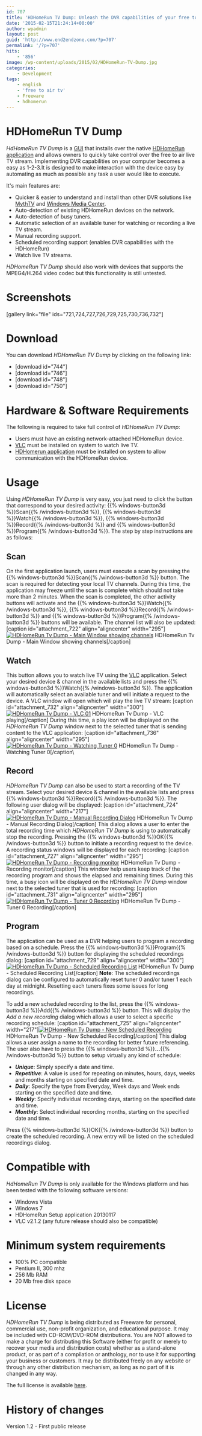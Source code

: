 ```yaml
---
id: 707
title: 'HDHomeRun TV Dump: Unleash the DVR capabilities of your free to air live TV stream'
date: '2015-02-15T21:24:14+00:00'
author: wpadmin
layout: post
guid: 'http://www.end2endzone.com/?p=707'
permalink: '/?p=707'
hits:
    - '856'
image: /wp-content/uploads/2015/02/HDHomeRun-TV-Dump.jpg
categories:
    - Development
tags:
    - english
    - 'free to air tv'
    - Freeware
    - hdhomerun
---
```


# HDHomeRun TV Dump

*HdHomeRun TV Dump* is a [GUI](http://en.wikipedia.org/wiki/Graphical_user_interface) that installs over the native [HDHomeRun application](http://www.silicondust.com/support/downloads/) and allows owners to quickly take control over the free to air live TV stream. Implementing DVR capabilities on your computer becomes a easy as 1-2-3.It is designed to make interaction with the device easy by automating as much as possible any task a user would like to execute.

It's main features are:

- Quicker &amp; easier to understand and install than other DVR solutions like [MythTV](https://www.mythtv.org/) and [Windows Media Center](http://windows.microsoft.com/en-CA/windows/products/windows-media-center).
- Auto-detection of existing HDHomeRun devices on the network.
- Auto-detection of busy tuners.
- Automatic selection of an available tuner for watching or recording a live TV stream.
- Manual recording support.
- Scheduled recording support (enables DVR capabilities with the HDHomeRun)
- Watch live TV streams.

*HDHomeRun TV Dump* should also work with devices that supports the MPEG4/H.264 video codec but this functionality is still untested.

# Screenshots

\[gallery link="file" ids="721,724,727,726,729,725,730,736,732"\]

# Download

You can download *HDHomeRun TV Dump* by clicking on the following link:

- \[download id="744"\]
- \[download id="746"\]
- \[download id="748"\]
- \[download id="750"\]

# Hardware &amp; Software Requirements

The following is required to take full control of *HDHomeRun TV Dump*:

- Users must have an existing network-attached HDHomeRun device.
- [VLC](http://www.videolan.org/vlc/download-windows.html) must be installed on system to watch live TV.
- [HDHomerun application](http://www.silicondust.com/support/downloads/) must be installed on system to allow communication with the HDHomeRun device.

# Usage

Using *HDHomeRun TV Dump* is very easy, you just need to click the button that correspond to your desired activity: {{% windows-button3d %}}Scan{{% /windows-button3d %}}, {{% windows-button3d %}}Watch{{% /windows-button3d %}}, {{% windows-button3d %}}Record{{% /windows-button3d %}} and {{% windows-button3d %}}Program{{% /windows-button3d %}}. The step by step instructions are as follows:

## Scan

On the first application launch, users must execute a scan by pressing the {{% windows-button3d %}}Scan{{% /windows-button3d %}} button. The scan is required for detecting your local TV channels. During this time, the application may freeze until the scan is complete which should not take more than 2 minutes. When the scan is completed, the other activity buttons will activate and the {{% windows-button3d %}}Watch{{% /windows-button3d %}}, {{% windows-button3d %}}Record{{% /windows-button3d %}} and {{% windows-button3d %}}Program{{% /windows-button3d %}} buttons will be available. The channel list will also be updated: \[caption id="attachment\_722" align="aligncenter" width="295"\][![HDHomeRun Tv Dump - Main Window showing channels](https://www.end2endzone.com/wp-content/uploads/2015/02/HDHomeRun-Tv-Dump-Main-Window-showing-channels.png)](https://www.end2endzone.com/wp-content/uploads/2015/02/HDHomeRun-Tv-Dump-Main-Window-showing-channels.png) HDHomeRun Tv Dump - Main Window showing channels\[/caption\]

## Watch

This button allows you to watch live TV using the [VLC](http://www.videolan.org/vlc/download-windows.html) application. Select your desired device &amp; channel in the available lists and press the {{% windows-button3d %}}Watch{{% /windows-button3d %}}. The application will automatically select an available tuner and will initiate a request to the device. A VLC window will open which will play the live TV stream: \[caption id="attachment\_732" align="aligncenter" width="300"\][![HDHomeRun Tv Dump - VLC 01](https://www.end2endzone.com/wp-content/uploads/2015/02/HDHomeRun-Tv-Dump-VLC-01-300x199.png)](https://www.end2endzone.com/wp-content/uploads/2015/02/HDHomeRun-Tv-Dump-VLC-01.png) HDHomeRun Tv Dump - VLC playing\[/caption\] During this time, a play icon will be displayed on the *HDHomeRun TV Dump* window next to the selected tuner that is sending content to the VLC application: \[caption id="attachment\_736" align="aligncenter" width="295"\][![HDHomeRun Tv Dump - Watching Tuner 0](https://www.end2endzone.com/wp-content/uploads/2015/02/HDHomeRun-Tv-Dump-Watching-Tuner-0.png)](https://www.end2endzone.com/wp-content/uploads/2015/02/HDHomeRun-Tv-Dump-Watching-Tuner-0.png) HDHomeRun Tv Dump - Watching Tuner 0\[/caption\

## Record

*HDHomeRun TV Dump* can also be used to start a recording of the TV stream. Select your desired device &amp; channel in the available lists and press {{% windows-button3d %}}Record{{% /windows-button3d %}}. The following user dialog will be displayed: \[caption id="attachment\_724" align="aligncenter" width="217"\][![HDHomeRun Tv Dump - Manual Recording Dialog](https://www.end2endzone.com/wp-content/uploads/2015/02/HDHomeRun-Tv-Dump-Manual-Recording-Dialog-217x300.png)](https://www.end2endzone.com/wp-content/uploads/2015/02/HDHomeRun-Tv-Dump-Manual-Recording-Dialog.png) HDHomeRun Tv Dump - Manual Recording Dialog\[/caption\] This dialog allows a user to enter the total recording time which *HDHomeRun TV Dump* is using to automatically stop the recording. Pressing the {{% windows-button3d %}}OK{{% /windows-button3d %}} button to initiate a recording request to the device. A recording status windows will be displayed for each recording: \[caption id="attachment\_727" align="aligncenter" width="295"\][![HDHomeRun Tv Dump - Recording monitor](https://www.end2endzone.com/wp-content/uploads/2015/02/HDHomeRun-Tv-Dump-Recording-monitor.png)](https://www.end2endzone.com/wp-content/uploads/2015/02/HDHomeRun-Tv-Dump-Recording-monitor.png) HDHomeRun Tv Dump - Recording monitor\[/caption\] This window help users keep track of the recording program and shows the elapsed and remaining times. During this time, a busy icon will be displayed on the *HDHomeRun TV Dump* window next to the selected tuner that is used for recording: \[caption id="attachment\_731" align="aligncenter" width="295"\][![HDHomeRun Tv Dump - Tuner 0 Recording](https://www.end2endzone.com/wp-content/uploads/2015/02/HDHomeRun-Tv-Dump-Tuner-0-Recording.png)](https://www.end2endzone.com/wp-content/uploads/2015/02/HDHomeRun-Tv-Dump-Tuner-0-Recording.png) HDHomeRun Tv Dump - Tuner 0 Recording\[/caption\]

## Program

The application can be used as a DVR helping users to program a recording based on a schedule. Press the {{% windows-button3d %}}Program{{% /windows-button3d %}} button for displaying the scheduled recordings dialog: \[caption id="attachment\_729" align="aligncenter" width="300"\][![HDHomeRun Tv Dump - Scheduled Recording List](https://www.end2endzone.com/wp-content/uploads/2015/02/HDHomeRun-Tv-Dump-Scheduled-Recording-List-300x161.png)](https://www.end2endzone.com/wp-content/uploads/2015/02/HDHomeRun-Tv-Dump-Scheduled-Recording-List.png) HDHomeRun Tv Dump - Scheduled Recording List\[/caption\] **Note**: The scheduled recordings dialog can be configured to automatically reset tuner 0 and/or tuner 1 each day at midnight. Resetting each tuners fixes some issues for long recordings.

To add a new scheduled recording to the list, press the {{% windows-button3d %}}Add{{% /windows-button3d %}} button. This will display the *Add a new recording* dialog which allows a user to select a specific recording schedule: \[caption id="attachment\_725" align="aligncenter" width="217"\][![HDHomeRun Tv Dump - New Scheduled Recording](https://www.end2endzone.com/wp-content/uploads/2015/02/HDHomeRun-Tv-Dump-New-Scheduled-Recording-217x300.png)](https://www.end2endzone.com/wp-content/uploads/2015/02/HDHomeRun-Tv-Dump-New-Scheduled-Recording.png) HDHomeRun Tv Dump - New Scheduled Recording\[/caption\] This dialog allows a user assign a name to the recording for better future referencing. The user also have to press the {{% windows-button3d %}}**...**{{% /windows-button3d %}} button to setup virtually any kind of schedule:

- ***Unique***: Simply specify a date and time.
- ***Repetitive***: A value is used for repeating on minutes, hours, days, weeks and months starting on specified date and time.
- ***Daily***: Specify the type from Everyday, Week days and Week ends starting on the specified date and time.
- ***Weekly***: Specify individual recording days, starting on the specified date and time.
- ***Monthly***: Select individual recording months, starting on the specified date and time.

Press {{% windows-button3d %}}OK{{% /windows-button3d %}} button to create the scheduled recording. A new entry will be listed on the scheduled recordings dialog.

# Compatible with

*HdHomeRun TV Dump* is only available for the Windows platform and has been tested with the following software versions:

- Windows Vista
- Windows 7
- HDHomeRun Setup application 20130117
- VLC v2.1.2 (any future release should also be compatible)

# Minimum system requirements

- 100% PC compatible
- Pentium II, 300 mhz
- 256 Mb RAM
- 20 Mb free disk space

# License

*HDHomeRun TV Dump* is being distributed as Freeware for personal, commercial use, non-profit organization, and educational purpose. It may be included with CD-ROM/DVD-ROM distributions. You are NOT allowed to make a charge for distributing this Software (either for profit or merely to recover your media and distribution costs) whether as a stand-alone product, or as part of a compilation or anthology, nor to use it for supporting your business or customers. It may be distributed freely on any website or through any other distribution mechanism, as long as no part of it is changed in any way.

The full license is available [here](https://www.end2endzone.com/wp-content/uploads/2015/02/HDHomeRun-TV-Dump-EULA.htm).

# History of changes

Version 1.2 - First public release